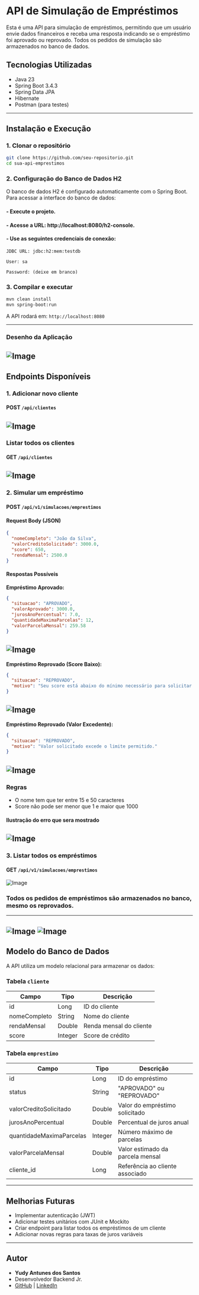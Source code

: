 # API de Simulação de Empréstimos

Esta é uma API para simulação de empréstimos, permitindo que um usuário envie dados financeiros e receba uma resposta indicando se o empréstimo foi aprovado ou reprovado. Todos os pedidos de simulação são armazenados no banco de dados.

## Tecnologias Utilizadas
- Java 23
- Spring Boot 3.4.3
- Spring Data JPA
- Hibernate
- Postman (para testes)
---

## Instalação e Execução

### **1. Clonar o repositório**
```sh
git clone https://github.com/seu-repositorio.git
cd sua-api-emprestimos
```

### **2. Configuração do Banco de Dados H2**
O banco de dados H2 é configurado automaticamente com o Spring Boot. Para acessar a interface do banco de dados:
#### - Execute o projeto.


#### - Acesse a URL: http://localhost:8080/h2-console.


#### - Use as seguintes credenciais de conexão:
```properties
JDBC URL: jdbc:h2:mem:testdb

User: sa

Password: (deixe em branco)
```

### **3. Compilar e executar**
```sh
mvn clean install
mvn spring-boot:run
```
A API rodará em: `http://localhost:8080`

---
### Desenho da Aplicação 
![Image](https://github.com/user-attachments/assets/328468ff-74e0-47c4-bfdf-6d0e92a0ab39)
---

## Endpoints Disponíveis
### **1. Adicionar novo cliente**
#### **POST `/api/clientes`**
![Image](https://github.com/user-attachments/assets/da9fc278-dd1a-4577-9eb7-a845ee8e098c)
---
### **Listar todos os clientes**
#### **GET `/api/clientes`**
![Image](https://github.com/user-attachments/assets/7ec57236-3dbb-45a1-86ec-042048bddab9)
---
### **2. Simular um empréstimo**
#### **POST `/api/v1/simulacoes/emprestimos`**

#### **Request Body (JSON)**
```json
{
  "nomeCompleto": "João da Silva",
  "valorCreditoSolicitado": 3000.0,
  "score": 650,
  "rendaMensal": 2500.0
}
```

#### **Respostas Possíveis**

**Empréstimo Aprovado:**
```json
{
  "situacao": "APROVADO",
  "valorAprovado": 3000.0,
  "jurosAnoPercentual": 7.0,
  "quantidadeMaximaParcelas": 12,
  "valorParcelaMensal": 259.58
}
```
![Image](https://github.com/user-attachments/assets/552f5a2e-d206-42dc-a14b-6e3a068e687b)
---

**Empréstimo Reprovado (Score Baixo):**
```json
{
  "situacao": "REPROVADO",
  "motivo": "Seu score está abaixo do mínimo necessário para solicitar um empréstimo."
}
```
![Image](https://github.com/user-attachments/assets/755a9167-2f19-44af-a243-59b3cc3463e1)
---

**Empréstimo Reprovado (Valor Excedente):**
```json
{
  "situacao": "REPROVADO",
  "motivo": "Valor solicitado excede o limite permitido."
}
```
![Image](https://github.com/user-attachments/assets/c6cbc2ef-f32d-46b9-9c02-ccedfbcd2fe1)
---
### **Regras**
- O nome tem que ter entre 15 e 50 caracteres
- Score não pode ser menor que 1 e maior que 1000
#### Ilustração do erro que sera mostrado
![Image](https://github.com/user-attachments/assets/629e68a1-0d0e-4d98-9c11-bb5ca480a8de)
---
### **3. Listar todos os empréstimos**
#### **GET `/api/v1/simulacoes/emprestimos`**

![Image](https://github.com/user-attachments/assets/64dde23d-9d18-4993-a0ca-b1e8212e7c07)



### Todos os pedidos de empréstimos são armazenados no banco, mesmo os reprovados.

---
![Image](https://github.com/user-attachments/assets/2a2cea46-20d1-4d0c-8d13-a550e425b48d)
![Image](https://github.com/user-attachments/assets/3dc698e1-df5d-413f-94aa-d4c981cac0e8)
---

## Modelo do Banco de Dados

A API utiliza um modelo relacional para armazenar os dados:

### **Tabela `cliente`**
| Campo       | Tipo      | Descrição                   |
|------------|----------|-----------------------------|
| id         | Long     | ID do cliente              |
| nomeCompleto | String  | Nome do cliente           |
| rendaMensal | Double  | Renda mensal do cliente   |
| score      | Integer  | Score de crédito          |

### **Tabela `emprestimo`**
| Campo                 | Tipo    | Descrição                              |
|-----------------------|--------|--------------------------------------|
| id                   | Long   | ID do empréstimo                   |
| status               | String | "APROVADO" ou "REPROVADO"          |
| valorCreditoSolicitado | Double | Valor do empréstimo solicitado    |
| jurosAnoPercentual   | Double | Percentual de juros anual          |
| quantidadeMaximaParcelas | Integer | Número máximo de parcelas      |
| valorParcelaMensal   | Double | Valor estimado da parcela mensal   |
| cliente_id           | Long   | Referência ao cliente associado   |



---

## Melhorias Futuras
- Implementar autenticação (JWT)
- Adicionar testes unitários com JUnit e Mockito
- Criar endpoint para listar todos os empréstimos de um cliente
- Adicionar novas regras para taxas de juros variáveis

---

## Autor
- **Yudy Antunes dos Santos**
- Desenvolvedor Backend Jr.
- [GitHub](https://github.com/yudyAS)  |  [LinkedIn](https://linkedin.com/in/yudy-antunes-224650336/)
